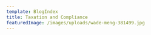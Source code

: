 ```yaml
---
template: BlogIndex
title: Taxation and Compliance
featuredImage: /images/uploads/wade-meng-381499.jpg
---
```

